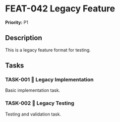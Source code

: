 # FEAT-042 Legacy Feature

**Priority:** P1

## Description

This is a legacy feature format for testing.

## Tasks

### **TASK-001** 🤖 **Legacy Implementation**

Basic implementation task.

### **TASK-002** 🤖 **Legacy Testing**

Testing and validation task.
